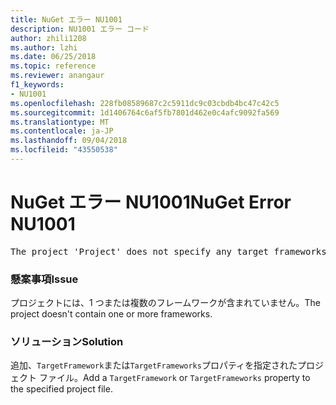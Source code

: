 ```yaml
---
title: NuGet エラー NU1001
description: NU1001 エラー コード
author: zhili1208
ms.author: lzhi
ms.date: 06/25/2018
ms.topic: reference
ms.reviewer: anangaur
f1_keywords:
- NU1001
ms.openlocfilehash: 228fb08589687c2c5911dc9c03cbdb4bc47c42c5
ms.sourcegitcommit: 1d1406764c6af5fb7801d462e0c4afc9092fa569
ms.translationtype: MT
ms.contentlocale: ja-JP
ms.lasthandoff: 09/04/2018
ms.locfileid: "43550538"
---
```

# <a name="nuget-error-nu1001"></a><span data-ttu-id="3141d-103">NuGet エラー NU1001</span><span class="sxs-lookup"><span data-stu-id="3141d-103">NuGet Error NU1001</span></span>

<pre>The project 'Project' does not specify any target frameworks in 'ProjectFile'</pre>

### <a name="issue"></a><span data-ttu-id="3141d-104">懸案事項</span><span class="sxs-lookup"><span data-stu-id="3141d-104">Issue</span></span>
<span data-ttu-id="3141d-105">プロジェクトには、1 つまたは複数のフレームワークが含まれていません。</span><span class="sxs-lookup"><span data-stu-id="3141d-105">The project doesn't contain one or more frameworks.</span></span>

### <a name="solution"></a><span data-ttu-id="3141d-106">ソリューション</span><span class="sxs-lookup"><span data-stu-id="3141d-106">Solution</span></span>
<span data-ttu-id="3141d-107">追加、`TargetFramework`または`TargetFrameworks`プロパティを指定されたプロジェクト ファイル。</span><span class="sxs-lookup"><span data-stu-id="3141d-107">Add a `TargetFramework` or `TargetFrameworks` property to the specified project file.</span></span>
